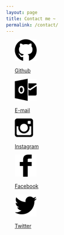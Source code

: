 ```yaml
---
layout: page
title: Contact me ~
permalink: /contact/
---
```


<div class="home-contact">
    <ul style="list-style-type:none;">
        <li>
            <a href="https://github.com/mindjet" target="_blank">
                <img class="home-block-icon" src="/assets/icon/icon-github.svg">
                <p class="contact-way">
                    Github
                </p>
            </a>
        </li>
        <li>
            <a href="mailto:pearl920@outlook.com">
                <img class="home-block-icon" src="/assets/icon/icon-outlook.svg">
                <p class="contact-way">
                    E-mail
                </p>
            </a>
        </li>
        <li>
            <a href="https://www.instagram.com/mindjet_android" target="_blank">
                <img class="home-block-icon" src="/assets/icon/icon-insta.svg">
                <p class="contact-way">
                    Instagram
                </p>
            </a>
        </li>
        <li>
            <a href="https://www.facebook.com/yingduo.zheng" target="_blank">
                <img class="home-block-icon" src="/assets/icon/icon-facebook.svg">
                <p class="contact-way">
                    Facebook
                </p>
            </a>
        </li>
        <li>
            <a href="https://www.twitter.com/android_mindjet" target="_blank">
                <img class="home-block-icon" src="/assets/icon/icon-twitter.svg">
                <p class="contact-way">
                    Twitter
                </p>
            </a>
        </li>
    </ul>
</div>
